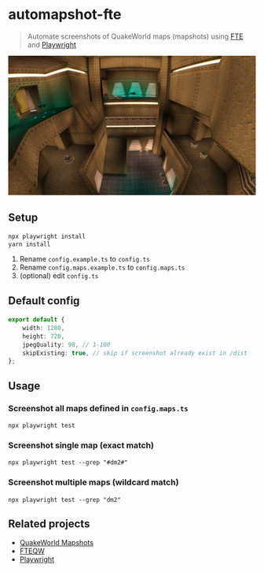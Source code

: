 # automapshot-fte

> Automate screenshots of QuakeWorld maps (mapshots) using [FTE](https://fte.triptohell.info/)
> and [Playwright](https://playwright.dev/)

![Aerowalk](https://github.com/vikpe/qw-mapshots/blob/main/aerowalk.jpg?raw=true)

## Setup

```shell
npx playwright install
yarn install
```

1. Rename `config.example.ts` to `config.ts`
2. Rename `config.maps.example.ts` to `config.maps.ts`
3. (optional) edit `config.ts`

## Default config

```ts
export default {
    width: 1280,
    height: 720,
    jpegQuality: 90, // 1-100
    skipExisting: true, // skip if screenshot already exist in /dist
};
```

## Usage

### Screenshot all maps defined in `config.maps.ts`

```shell
npx playwright test
```

### Screenshot single map (exact match)

```shell
npx playwright test --grep "#dm2#"
```

### Screenshot multiple maps (wildcard match)

```shell
npx playwright test --grep "dm2"
```

## Related projects

* [QuakeWorld Mapshots](https://github.com/vikpe/qw-mapshots)
* [FTEQW](https://github.com/fte-team/fteqw)
* [Playwright](https://github.com/microsoft/playwright)
